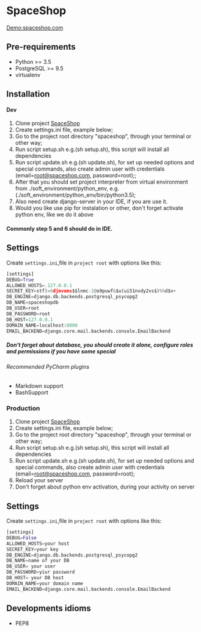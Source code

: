 # SpaceShop #
<a href="http://stanislavrybonka.pythonanywhere.com/" target="_blank">Demo:spaceshop.com</a>

## Pre-requirements ##
* Python >= 3.5
* PostgreSQL >= 9.5
* virtualenv

## Installation ##

#### Dev ####
1. Clone project [SpaceShop](https://github.com/Stanislav-Rybonka/spaceshop.git)
2. Create settings.ini file, example below; 
3. Go to the project root directory "spaceshop", through your terminal or other way;
4. Run script setup.sh e.g.(sh setup.sh), this script will install all dependencies
5. Run script update.sh e.g.(sh update.sh), for set up needed options and special commands, also create admin user with credentials (email=root@spaceshop.com, password=root);;
6. After that you should set project interpreter from virtual environment from ./soft_environment/python_env, e.g.(./soft_environment/python_env/bin/python3.5);
7. Also need create django-server in your IDE, if you are use it.
8. Would you like use pip for instalation or other, don't forget activate python env, like we do it above
#### Commonly step 5 and 6 should do in IDE. ####

## Settings ## 

Create `settings.ini`,file in `project root`  with options like this:
```python
[settings]
DEBUG=True
ALLOWED_HOSTS=.127.0.0.1
SECRET_KEY=stf)=8djmvems$$lnmc-2@o9puwf&$u(ui51nvdy2vs$)%%d$v+
DB_ENGINE=django.db.backends.postgresql_psycopg2
DB_NAME=spaceshopdb
DB_USER=root
DB_PASSWORD=root
DB_HOST=127.0.0.1
DOMAIN_NAME=localhost:8000
EMAIL_BACKEND=django.core.mail.backends.console.EmailBackend
```
##### Don't forget about database, you should create it alone, configure roles and permissions if you have some special


###### Recommended PyCharm plugins  ######
* Markdown support
* BashSupport

### Production ###
1. Clone project [SpaceShop](https://github.com/Stanislav-Rybonka/spaceshop.git)
2. Create settings.ini file, example below; 
3. Go to the project root directory "spaceshop", through your terminal or other way;
4. Run script setup.sh e.g.(sh setup.sh), this script will install all dependencies 
5. Run script update.sh e.g.(sh update.sh), for set up needed options and special commands, also create admin user with credentials (email=root@spaceshop.com, password=root);
6. Reload your server
7. Don't forget about python env activation, during your activity on server


## Settings ## 

Create `settings.ini`,file in `project root`  with options like this:
```python
[settings]
DEBUG=False
ALLOWED_HOSTS=your host
SECRET_KEY=your key
DB_ENGINE=django.db.backends.postgresql_psycopg2
DB_NAME=name of your DB
DB_USER= your user
DB_PASSWORD=yiur password
DB_HOST= your DB host
DOMAIN_NAME=your domain name
EMAIL_BACKEND=django.core.mail.backends.console.EmailBackend
```
## Developments idioms ##

* PEP8